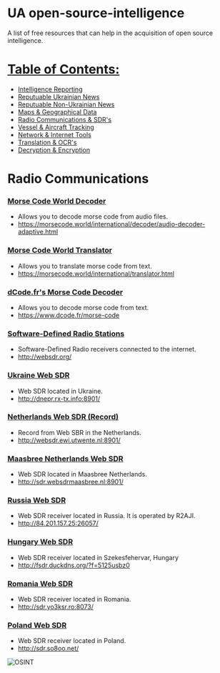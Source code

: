 # UA open-source-intelligence
A list of free resources that can help in the acquisition of open source intelligence.

# [Table of Contents:](/README.md)
* [Intelligence Reporting](/README.md)
* [Reputuable Ukrainian News](/reputable-ukrainian-news.md)
* [Reputuable Non-Ukrainian News](/reputable-non-ukrainian-news.md)
* [Maps & Geographical Data](/maps-geographical-data.md)
* [Radio Communications & SDR's](/radio-communications.md)
* [Vessel & Aircraft Tracking](/vessel-aircraft-tracking.md)
* [Network & Internet Tools](/network-internet.md)
* [Translation & OCR's](/translation-ocr.md)
* [Decryption & Encryption](/encryption-decryption.md)

# Radio Communications

### [Morse Code World Decoder](https://morsecode.world/international/decoder/audio-decoder-adaptive.html)
* Allows you to decode morse code from audio files.
* https://morsecode.world/international/decoder/audio-decoder-adaptive.html

### [Morse Code World Translator](https://morsecode.world/international/translator.html)
* Allows you to translate morse code from text.
* https://morsecode.world/international/translator.html

### [dCode.fr's Morse Code Decoder](https://www.dcode.fr/morse-code)
* Allows you to decode morse code from text.
* https://www.dcode.fr/morse-code

### [Software-Defined Radio Stations](http://www.websdr.org/)
* Software-Defined Radio receivers connected to the internet.
* http://websdr.org/

### [Ukraine Web SDR](http://dnepr.rx-tx.info:8901/)
* Web SDR located in Ukraine.
* http://dnepr.rx-tx.info:8901/

### [Netherlands Web SDR (Record)](http://websdr.ewi.utwente.nl:8901/)
* Record from Web SBR in the Netherlands.
* http://websdr.ewi.utwente.nl:8901/

### [Maasbree Netherlands Web SDR ](http://sdr.websdrmaasbree.nl:8901/)
* Web SDR located in Maasbree Netherlands.
* http://sdr.websdrmaasbree.nl:8901/

### [Russia Web SDR](http://84.201.157.25:26057/)
* Web SDR receiver located in Russia. It is operated by R2AJI.
* http://84.201.157.25:26057/

### [Hungary Web SDR](http://fsdr.duckdns.org/?f=4649.50usbz0)
* Web SDR receiver located in Szekesfehervar, Hungary
* http://fsdr.duckdns.org/?f=5125usbz0

### [Romania Web SDR](http://sdr.yo3ksr.ro:8073/)
* Web SDR receiver located in Romania.
* http://sdr.yo3ksr.ro:8073/

### [Poland Web SDR](http://sdr.so8oo.net/)
* Web SDR receiver located in Poland.
* http://sdr.so8oo.net/

![OSINT](https://raw.githubusercontent.com/jaybitdesign/open-source-intelligence/main/osint.png)
